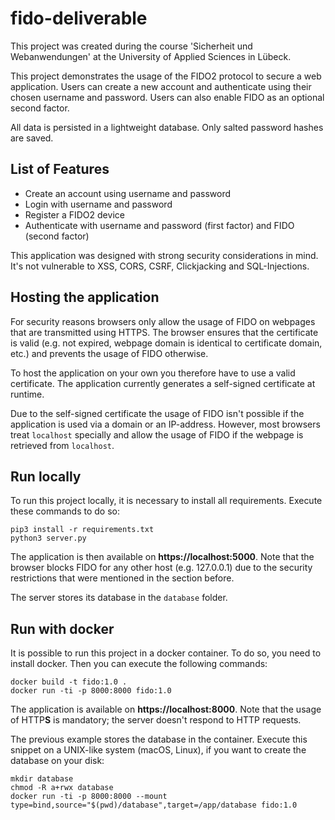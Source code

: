 # fido-deliverable
This project was created during the course 'Sicherheit und Webanwendungen' at the University of Applied Sciences in Lübeck.

This project demonstrates the usage of the FIDO2 protocol to secure a web application.
Users can create a new account and authenticate using their chosen username and password. Users can also enable FIDO as an optional second factor.

All data is persisted in a lightweight database. Only salted password hashes are saved.

## List of Features

- Create an account using username and password
- Login with username and password
- Register a FIDO2 device
- Authenticate with username and password (first factor) and FIDO (second factor)

This application was designed with strong security considerations in mind. It's not vulnerable to XSS,
CORS, CSRF, Clickjacking and SQL-Injections.

## Hosting the application

For security reasons browsers only allow the usage of FIDO on webpages that are transmitted using HTTPS. The browser ensures that the certificate is valid (e.g. not expired, webpage domain is identical to certificate domain, etc.) and prevents the usage of FIDO otherwise.

To host the application on your own you therefore have to use a valid certificate. The application currently generates a self-signed certificate at runtime.

Due to the self-signed certificate the usage of FIDO isn't possible if the application is used via a domain or an IP-address. However, most browsers treat `localhost` specially and allow the usage of FIDO if the webpage is retrieved from `localhost`.

## Run locally
To run this project locally, it is necessary to install all requirements. Execute these commands to do so:

    pip3 install -r requirements.txt
    python3 server.py

The application is then available on **https://localhost:5000**. Note that the browser blocks FIDO for any other host (e.g. 127.0.0.1) due to the security restrictions that were mentioned in the section before.

The server stores its database in the `database` folder.

## Run with docker
It is possible to run this project in a docker container. To do so, you need to install docker. Then you can execute the following commands:

    docker build -t fido:1.0 .
    docker run -ti -p 8000:8000 fido:1.0

The application is available on **https://localhost:8000**. Note that the usage of HTTP**S** is mandatory; the server doesn't respond to HTTP requests.

The previous example stores the database in the container. Execute this snippet on a UNIX-like system (macOS, Linux), if you want to create the database on your disk:

    mkdir database
    chmod -R a+rwx database
    docker run -ti -p 8000:8000 --mount type=bind,source="$(pwd)/database",target=/app/database fido:1.0
